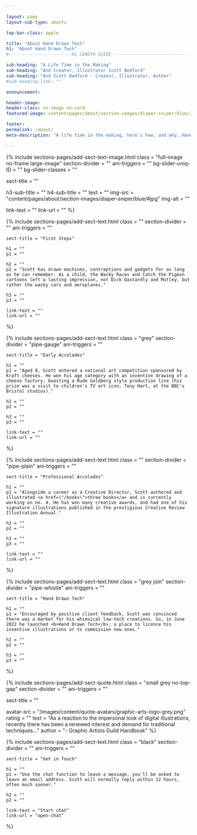 ```yaml
---

layout: page
layout-sub-type: ubuntu

top-bar-class: apple

title: "About Hand Drawn Tech"
h1: "About Hand Drawn Tech"
#----------------------- H1 LENGTH GUIDE ----------------------------

sub-heading: "A Life Time in the Making"
sub-heading: "And Creator, Illustrator Scott Bedford"
sub-heading: "And Scott Bedford - Creator, Illustrator, Author"
#sub-heading-link: ""

announcement:

header-image:
header-class: no-image no-card
featured-image: content/pages/about/section-images/diaper-sniper/blue/2000px.jpg

footer:
permalink: /about/
meta-description: "A life time in the making, here's how, and why, Hand Drawn Tech came about."

---
```






<!-- SECTION TEXT & IMAGE -->
{% include sections-pages/add-sect-text-image.html
  class = "full-image no-frame large-image"
  section-divider = ""
  ani-triggers = ""
  bg-slider-uniq-ID = ""
  bg-slider-classes = ""

  sect-title = ""

  h3-sub-title = ""
  h4-sub-title = ""
  text = ""
  img-src = "content/pages/about/section-images/diaper-sniper/blue/#jpg"
  img-alt = ""

  link-text = ""
  link-url = ""
%}





<!-- SECTION TEXT -->
{% include sections-pages/add-sect-text.html
	class = ""
	section-divider = ""
	ani-triggers = ""

	sect-title = "First Steps"

	h1 = ""
	p1 = ""
	
	h2 = ""
	p2 = "Scott has drawn machines, contraptions and gadgets for as long as he can remember. As a child, the Wacky Races and Catch the Pigeon cartoons left a lasting impression, not Dick Dastardly and Mutley, but rather the wacky cars and aeroplanes."
	
	h3 = ""
	p3 = ""

	link-text = ""
	link-url = ""
%}






<!-- SECTION TEXT -->
{% include sections-pages/add-sect-text.html
	class = "grey"
	section-divider = "pipe-gauge"
	ani-triggers = ""

	sect-title = "Early Accolades"

	h1 = ""
	p1 = "Aged 8, Scott entered a national art competition sponsored by Kraft cheeses. He won his age category with an inventive drawing of a cheese factory, boasting a Rude Goldberg style production line (his prize was a visit to children's TV art icon, Tony Hart, at the BBC's Bristol studios)."
	
	h2 = ""
	p2 = ""
	
	h3 = ""
	p3 = ""

	link-text = ""
	link-url = ""
%}




<!-- SECTION TEXT -->
{% include sections-pages/add-sect-text.html
	class = ""
	section-divider = "pipe-plain"
	ani-triggers = ""

	sect-title = "Professional Accolades"

	h1 = ""
	p1 = "Alongside a career as a Creative Director, Scott authored and illustrated <a href=\"/books\">three books</a> and is currently working on no. 4. He has won many creative awards, and had one of his signature illustrations published in the prestigious Creative Review Illustration Annual."
	
	h2 = ""
	p2 = ""
	
	h3 = ""
	p3 = ""

	link-text = ""
	link-url = ""
%}





<!-- SECTION TEXT -->
{% include sections-pages/add-sect-text.html
	class = "grey join"
	section-divider = "pipe-whistle"
	ani-triggers = ""

	sect-title = "Hand Drawn Tech"

	h1 = ""
	p1 = "Encouraged by positive client feedback, Scott was convinced there was a market for his whimsical low-tech creations. So, in June 2022 he launched <b>Hand Drawn Tech</b>, a place to licence his inventive illustrations or to commission new ones."
	
	h2 = ""
	p2 = ""
	
	h3 = ""
	p3 = ""

%}


<!-- SECTION QUOTE -->
{% include sections-pages/add-sect-quote.html
  class = "small grey no-top-gap"
  section-divider = ""
  ani-triggers = ""

  sect-title = ""

  avatar-src = "/images/content/quote-avatars/graphic-arts-logo-grey.png"
  rating = ""
  text = "As a reaction to the impersonal look of digital illustrations, recently there has been a renewed interest and demand for traditional techniques…"
  author = "- Graphic Artists Guild Handbook"
%}




<!-- SECTION TEXT -->
{% include sections-pages/add-sect-text.html
	class = "black"
	section-divider = ""
	ani-triggers = ""

	sect-title = "Get in Touch"
	
	h1 = ""
	p1 = "Use the chat function to leave a message, you'll be asked to leave an email address. Scott will normally reply within 12 hours, often much sooner."
	
	h2 = ""
	p2 = ""
	
	link-text = "Start chat"
	link-url = "open-chat"
%}



